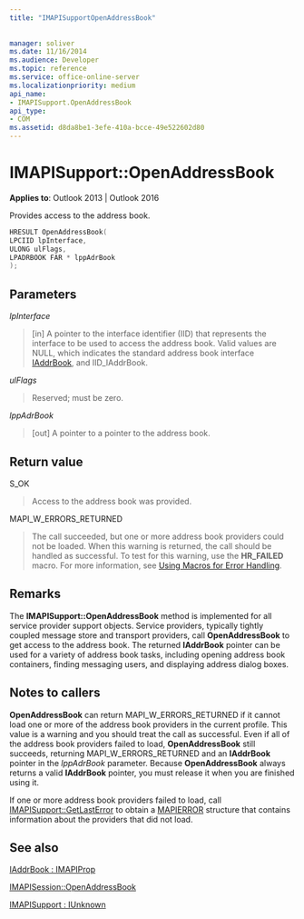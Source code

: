 ```yaml
---
title: "IMAPISupportOpenAddressBook"
 
 
manager: soliver
ms.date: 11/16/2014
ms.audience: Developer
ms.topic: reference
ms.service: office-online-server
ms.localizationpriority: medium
api_name:
- IMAPISupport.OpenAddressBook
api_type:
- COM
ms.assetid: d8da8be1-3efe-410a-bcce-49e522602d80
---
```


# IMAPISupport::OpenAddressBook

  
  
**Applies to**: Outlook 2013 | Outlook 2016 
  
Provides access to the address book.
  
```cpp
HRESULT OpenAddressBook(
LPCIID lpInterface,
ULONG ulFlags,
LPADRBOOK FAR * lppAdrBook
);
```

## Parameters

 _lpInterface_
  
> [in] A pointer to the interface identifier (IID) that represents the interface to be used to access the address book. Valid values are NULL, which indicates the standard address book interface [IAddrBook](iaddrbookimapiprop.md), and IID_IAddrBook.
    
 _ulFlags_
  
> Reserved; must be zero.
    
 _lppAdrBook_
  
> [out] A pointer to a pointer to the address book.
    
## Return value

S_OK 
  
> Access to the address book was provided.
    
MAPI_W_ERRORS_RETURNED 
  
> The call succeeded, but one or more address book providers could not be loaded. When this warning is returned, the call should be handled as successful. To test for this warning, use the **HR_FAILED** macro. For more information, see [Using Macros for Error Handling](using-macros-for-error-handling.md).
    
## Remarks

The **IMAPISupport::OpenAddressBook** method is implemented for all service provider support objects. Service providers, typically tightly coupled message store and transport providers, call **OpenAddressBook** to get access to the address book. The returned **IAddrBook** pointer can be used for a variety of address book tasks, including opening address book containers, finding messaging users, and displaying address dialog boxes. 
  
## Notes to callers

 **OpenAddressBook** can return MAPI_W_ERRORS_RETURNED if it cannot load one or more of the address book providers in the current profile. This value is a warning and you should treat the call as successful. Even if all of the address book providers failed to load, **OpenAddressBook** still succeeds, returning MAPI_W_ERRORS_RETURNED and an **IAddrBook** pointer in the _lppAdrBook_ parameter. Because **OpenAddressBook** always returns a valid **IAddrBook** pointer, you must release it when you are finished using it. 
  
If one or more address book providers failed to load, call [IMAPISupport::GetLastError](imapisupport-getlasterror.md) to obtain a [MAPIERROR](mapierror.md) structure that contains information about the providers that did not load. 
  
## See also



[IAddrBook : IMAPIProp](iaddrbookimapiprop.md)
  
[IMAPISession::OpenAddressBook](imapisession-openaddressbook.md)
  
[IMAPISupport : IUnknown](imapisupportiunknown.md)

